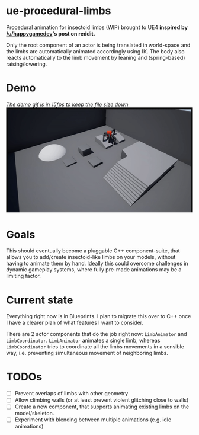 # ue-procedural-limbs
Procedural animation for insectoid limbs (WIP) brought to UE4 **inspired by [/u/happygamedev](https://old.reddit.com/user/happygamedev)'s post on reddit.**

Only the root component of an actor is being translated in world-space and the limbs are automatically animated accordingly using IK.
The body also reacts automatically to the limb movement by leaning and (spring-based) raising/lowering.

# Demo
*The demo gif is in 15fps to keep the file size down*
![gif](Promo/proc-anim.gif)

# Goals
This should eventually become a pluggable C++ component-suite, that allows you to add/create insectoid-like limbs on your models, without having to animate them by hand.
Ideally this could overcome challenges in dynamic gameplay systems, where fully pre-made animations may be a limiting factor.

# Current state
Everything right now is in Blueprints. I plan to migrate this over to C++ once I have a clearer plan of what features I want to consider.

There are 2 actor components that do the job right now: `LimbAnimator` and `LimbCoordinator`.
`LimbAnimator` animates a single limb, whereas `LimbCoordinator` tries to coordinate all the limbs movements in a sensible way, i.e. preventing simultaneous movement of neighboring limbs.

# TODOs
- [ ] Prevent overlaps of limbs with other geometry
- [ ] Allow climbing walls (or at least prevent violent glitching close to walls)
- [ ] Create a new component, that supports animating existing limbs on the model/skeleton.
- [ ] Experiment with blending between multiple animations (e.g. idle animations)
